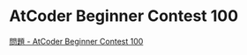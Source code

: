 AtCoder Beginner Contest 100
===

[問題 - AtCoder Beginner Contest 100](https://atcoder.jp/contests/abc100/tasks)
